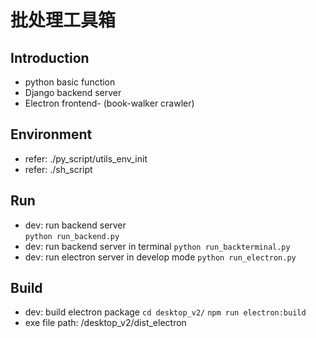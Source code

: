 # 批处理工具箱

## Introduction
- python basic function
- Django backend server
- Electron frontend- (book-walker crawler)

## Environment
- refer: ./py_script/utils_env_init
- refer: ./sh_script

## Run
- dev: run backend server  
```python run_backend.py```
- dev: run backend server in terminal
```python run_backterminal.py```
- dev: run electron server in develop mode
```python run_electron.py```

## Build
- dev: build electron package
```cd desktop_v2/```
```npm run electron:build```
- exe file path: /desktop_v2/dist_electron






